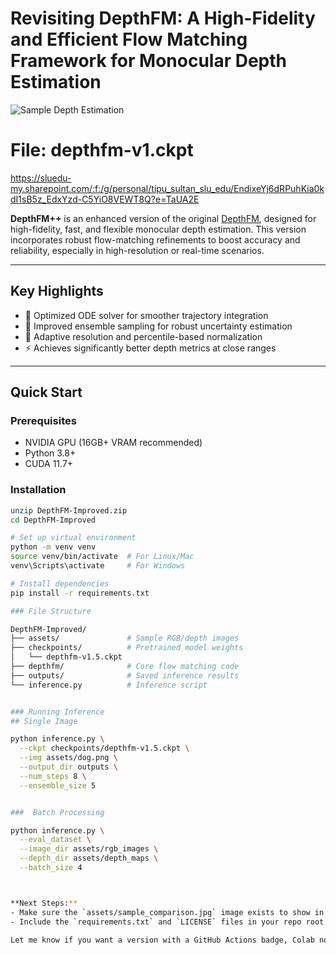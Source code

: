 # Revisiting DepthFM: A High-Fidelity and Efficient Flow Matching Framework for Monocular Depth Estimation
![Sample Depth Estimation](assets/sample_comparison.jpg)


# File: depthfm-v1.ckpt
https://sluedu-my.sharepoint.com/:f:/g/personal/tipu_sultan_slu_edu/EndixeYj6dRPuhKia0kdI1sB5z_EdxYzd-C5YiO8VEWT8Q?e=TaUA2E

**DepthFM++** is an enhanced version of the original [DepthFM](https://arxiv.org/abs/2403.13788), designed for high-fidelity, fast, and flexible monocular depth estimation. This version incorporates robust flow-matching refinements to boost accuracy and reliability, especially in high-resolution or real-time scenarios.

---

## Key Highlights
- 🔁 Optimized ODE solver for smoother trajectory integration
- 🎲 Improved ensemble sampling for robust uncertainty estimation
- 📐 Adaptive resolution and percentile-based normalization
- ⚡ Achieves significantly better depth metrics at close ranges

---

##  Quick Start

###  Prerequisites
- NVIDIA GPU (16GB+ VRAM recommended)
- Python 3.8+
- CUDA 11.7+

###  Installation
```bash
unzip DepthFM-Improved.zip
cd DepthFM-Improved

# Set up virtual environment
python -m venv venv
source venv/bin/activate  # For Linux/Mac
venv\Scripts\activate     # For Windows

# Install dependencies
pip install -r requirements.txt

### File Structure

DepthFM-Improved/
├── assets/               # Sample RGB/depth images
├── checkpoints/          # Pretrained model weights
│   └── depthfm-v1.5.ckpt
├── depthfm/              # Core flow matching code
├── outputs/              # Saved inference results
└── inference.py          # Inference script


### Running Inference
## Single Image

python inference.py \
  --ckpt checkpoints/depthfm-v1.5.ckpt \
  --img assets/dog.png \
  --output_dir outputs \
  --num_steps 8 \
  --ensemble_size 5


###  Batch Processing

python inference.py \
  --eval_dataset \
  --image_dir assets/rgb_images \
  --depth_dir assets/depth_maps \
  --batch_size 4



**Next Steps:**
- Make sure the `assets/sample_comparison.jpg` image exists to show in the preview.
- Include the `requirements.txt` and `LICENSE` files in your repo root.

Let me know if you want a version with a GitHub Actions badge, Colab notebook, or citation block for academic use.


